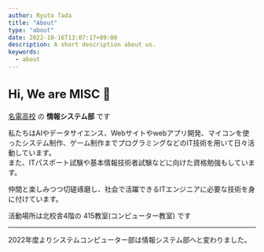 ```yaml
---
author: Ryuto Tada
title: "About"
type: "about"
date: 2022-10-16T13:07:17+09:00
description: A short description about us.
keywords:
  - about
---
```


<h2 style="font-size:1.5rem">Hi, We are MISC 👋</h2>

[名電高校](https://www.meiden.ed.jp) の **情報システム部** です  

私たちはAIやデータサイエンス、Webサイトやwebアプリ開発、マイコンを使ったシステム制作、ゲーム制作までプログラミングなどのIT技術を用いて日々活動しています。  
また、ITパスポート試験や基本情報技術者試験などに向けた資格勉強もしています。

仲間と楽しみつつ切磋琢磨し、社会で活躍できるITエンジニアに必要な技術を身に付けています。

活動場所は北校舎4階の 415教室(コンピューター教室) です

<hr />

2022年度よりシステムコンピューター部は情報システム部へと変わりました。